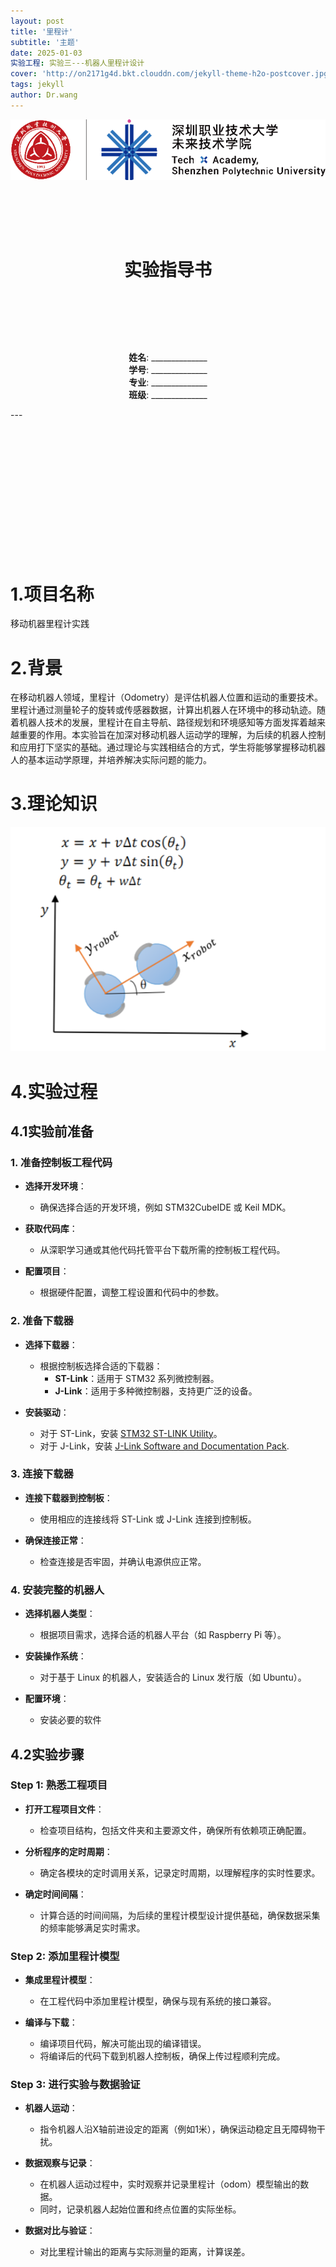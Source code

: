 ```yaml
---
layout: post
title: '里程计'
subtitle: '主题'
date: 2025-01-03
实验工程: 实验三---机器人里程计设计
cover: 'http://on2171g4d.bkt.clouddn.com/jekyll-theme-h2o-postcover.jpg'
tags: jekyll 
author: Dr.wang
---
```

![标](/assets/images/图片2.png)
&nbsp;

&nbsp;

&nbsp;
<h1 style="text-align: center;">实验指导书</h1>

&nbsp;

&nbsp;

&nbsp;


<p style="text-align: center;">
    <strong>姓名</strong>: ______________<br> 
    <strong>学号</strong>: ______________<br>
    <strong>专业</strong>: ______________<br>
    <strong>班级</strong>: ______________<br>
</p>
---

&nbsp;




&nbsp;




&nbsp;



&nbsp;




&nbsp;



&nbsp;




&nbsp;







# 1.项目名称
 移动机器里程计实践

# 2.背景
在移动机器人领域，里程计（Odometry）是评估机器人位置和运动的重要技术。里程计通过测量轮子的旋转或传感器数据，计算出机器人在环境中的移动轨迹。随着机器人技术的发展，里程计在自主导航、路径规划和环境感知等方面发挥着越来越重要的作用。本实验旨在加深对移动机器人运动学的理解，为后续的机器人控制和应用打下坚实的基础。通过理论与实践相结合的方式，学生将能够掌握移动机器人的基本运动学原理，并培养解决实际问题的能力。
# 3.理论知识
![pic](/assets/images/图片9.png)<br>
# 4.实验过程
## 4.1实验前准备


### 1. 准备控制板工程代码
- **选择开发环境**：
  - 确保选择合适的开发环境，例如 STM32CubeIDE 或 Keil MDK。

- **获取代码库**：
  - 从深职学习通或其他代码托管平台下载所需的控制板工程代码。

- **配置项目**：
  - 根据硬件配置，调整工程设置和代码中的参数。

### 2. 准备下载器
- **选择下载器**：
  - 根据控制板选择合适的下载器：
    - **ST-Link**：适用于 STM32 系列微控制器。
    - **J-Link**：适用于多种微控制器，支持更广泛的设备。

- **安装驱动**：
  - 对于 ST-Link，安装 [STM32 ST-LINK Utility](https://www.st.com/en/embedded-software/stsw-link007.html)。
  - 对于 J-Link，安装 [J-Link Software and Documentation Pack](https://www.segger.com/downloads/jlink).

### 3. 连接下载器
- **连接下载器到控制板**：
  - 使用相应的连接线将 ST-Link 或 J-Link 连接到控制板。

- **确保连接正常**：
  - 检查连接是否牢固，并确认电源供应正常。

### 4. 安装完整的机器人
- **选择机器人类型**：
  - 根据项目需求，选择合适的机器人平台（如 Raspberry Pi 等）。

- **安装操作系统**：
  - 对于基于 Linux 的机器人，安装适合的 Linux 发行版（如 Ubuntu）。

- **配置环境**：
  - 安装必要的软件


## 4.2实验步骤


### Step 1: 熟悉工程项目
- **打开工程项目文件**：
  - 检查项目结构，包括文件夹和主要源文件，确保所有依赖项正确配置。
  
- **分析程序的定时周期**：
  - 确定各模块的定时调用关系，记录定时周期，以理解程序的实时性要求。
  
- **确定时间间隔**：
  - 计算合适的时间间隔，为后续的里程计模型设计提供基础，确保数据采集的频率能够满足实时需求。

### Step 2: 添加里程计模型
- **集成里程计模型**：
  - 在工程代码中添加里程计模型，确保与现有系统的接口兼容。
  
- **编译与下载**：
  - 编译项目代码，解决可能出现的编译错误。
  - 将编译后的代码下载到机器人控制板，确保上传过程顺利完成。

### Step 3: 进行实验与数据验证
- **机器人运动**：
  - 指令机器人沿X轴前进设定的距离（例如1米），确保运动稳定且无障碍物干扰。
  
- **数据观察与记录**：
  - 在机器人运动过程中，实时观察并记录里程计（odom）模型输出的数据。
  - 同时，记录机器人起始位置和终点位置的实际坐标。

- **数据对比与验证**：
  - 对比里程计输出的距离与实际测量的距离，计算误差。
